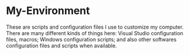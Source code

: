 # My-Environment
These are scripts and configuration files I use to customize my computer. There are many different kinds of things here: Visual Studio configuration files, macros; Windows configuration scripts; and also other softwares configuration files and scripts when available.
